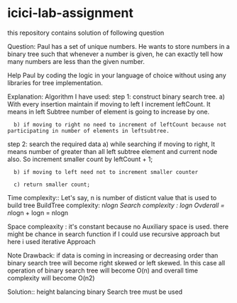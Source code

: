 # icici-lab-assignment
this repository contains solution of following question

Question: Paul has a set of unique numbers. He wants to store numbers in a binary tree such that 
whenever a number is given, he can exactly tell how many numbers are less than the given 
number. 
 
Help Paul by coding the logic in your language of choice without using any libraries for tree 
implementation.

Explanation:
Algorithm I have used:
step 1: construct binary search tree.
      a) With every insertion maintain if moving to left I increment leftCount. It means in left Subtree number of element is going to increase by one.
      
      b) if moving to right no need to increment of leftCount because not participating in number of elements in leftsubtree.
      
step 2: search the required data
      a) while searching if moving to right, It means number of greater than all left subtree element and current node also. So increment smaller count by 
      leftCount + 1;
      
      b) if moving to left need not to increment smaller counter 
      
      c) return smaller count;
      
Time complexity::
Let's say, n is number of disticnt value that is used to build tree
BuildTree complexity: n*logn
Search complexity : logn 
Ovderall = n*logn + logn = nlogn

Space compleaxity :
it's constant because no Auxiliary space is used. there might be chance in search function if I could use recursive approach but 
here i used iterative Approach

Note Drawback: 
if data is coming in increasing or decreasing order than binary search tree will become right skewed or left skewed.
In this case all operation of binary search tree will become O(n) and overall time complexity will become O(n2)

Solution:: height balancing binary Search tree must be used
